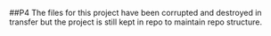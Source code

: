 ##P4
The files for this project have been corrupted and destroyed in transfer but the project is still kept in repo to maintain repo structure.
